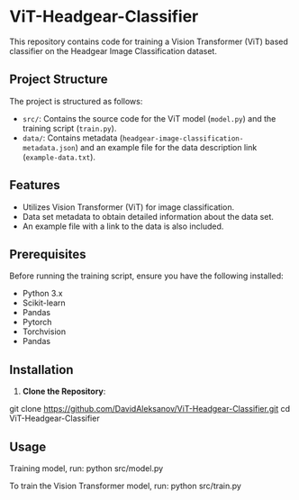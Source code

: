 # ViT-Headgear-Classifier

This repository contains code for training a Vision Transformer (ViT) based classifier on the Headgear Image Classification dataset.

## Project Structure

The project is structured as follows:

- `src/`: Contains the source code for the ViT model (`model.py`) and the training script (`train.py`).
- `data/`: Contains metadata (`headgear-image-classification-metadata.json`) and an example file for the data description link (`example-data.txt`).

## Features

- Utilizes Vision Transformer (ViT) for image classification.
- Data set metadata to obtain detailed information about the data set.
- An example file with a link to the data is also included.

## Prerequisites

Before running the training script, ensure you have the following installed:

- Python 3.x
- Scikit-learn
- Pandas
- Pytorch
- Torchvision
- Pandas

## Installation

1. **Clone the Repository**:
   
git clone https://github.com/DavidAleksanov/ViT-Headgear-Classifier.git
cd ViT-Headgear-Classifier

## Usage

Тraining model, run:
python src/model.py

To train the Vision Transformer model, run:
python src/train.py

